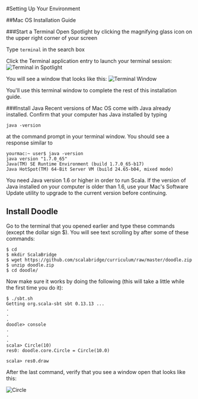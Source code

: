 #Setting Up Your Environment

##Mac OS Installation Guide

###Start a Terminal 
Open Spotlight by clicking the magnifying glass icon on the upper right corner of your screen

Type `terminal` in the search box 

Click the Terminal application entry to launch your terminal session:
![Terminal in Spotlight](http://skarlson.com/scalabridge/images/launching_terminal.png)

You will see a window that looks like this:
![Terminal Window](http://skarlson.com/scalabridge/images/terminal_window.png)

You'll use this terminal window to complete the rest of this installation guide.

###Install Java
Recent versions of Mac OS come with Java already installed.  Confirm that your computer has Java installed by typing
```
java -version
```
at the command prompt in your terminal window. You should see a response similar to
```
yourmac:~ user$ java -version
java version "1.7.0_65"
Java(TM) SE Runtime Environment (build 1.7.0_65-b17)
Java HotSpot(TM) 64-Bit Server VM (build 24.65-b04, mixed mode)
```
You need Java version 1.6 or higher in order to run Scala. If the version of Java installed on your computer is older than 1.6, use your Mac's Software Update utility to upgrade to the current version before continuing.

## Install Doodle

Go to the terminal that you opened earlier and type these commands (except the dollar sign $). You will see text scrolling by after some of these commands:

```
$ cd
$ mkdir ScalaBridge
$ wget https://github.com/scalabridge/curriculum/raw/master/doodle.zip
$ unzip doodle.zip
$ cd doodle/
```

Now make sure it works by doing the following (this will take a little while the first time you do it):

```
$ ./sbt.sh
Getting org.scala-sbt sbt 0.13.13 ...
.
.
.
doodle> console
.
.
.
scala> Circle(10)
res0: doodle.core.Circle = Circle(10.0)

scala> res0.draw
```

After the last command, verify that you see a window open that looks like this:

![Circle](https://github.com/scalabridge/curriculum/blob/master/setup/img/circle.png?raw=true)

